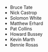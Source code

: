 - Bruce Tate
- Nick Castrop
- Solomon White
- Matthew Erhard
- Pat Collins
- Howard Bussey
- Kevin Marth
- Bennie Rosas